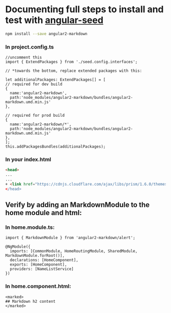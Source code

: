 # Documenting full steps to install and test with [angular-seed](https://github.com/mgechev/angular-seed)  

  ```bash
  npm install --save angular2-markdown
  ```

### In **project.config.ts**

  ```
  //uncomment this
  import { ExtendPackages } from './seed.config.interfaces';

  // *towards the bottom, replace extended packages with this:

  let additionalPackages: ExtendPackages[] = [
  // required for dev build
  {
    name:'angular2-markdown',
    path:'node_modules/angular2-markdown/bundles/angular2-markdown.umd.min.js'
  },    

  // required for prod build
  {
    name:'angular2-markdown/*',
    path:'node_modules/angular2-markdown/bundles/angular2-markdown.umd.min.js'
  },
  ];    
  this.addPackagesBundles(additionalPackages);
  ```

### In your index.html

```html
<head>
...
...
+ <link href="https://cdnjs.cloudflare.com/ajax/libs/prism/1.6.0/themes/prism-okaidia.min.css>
</head>

```

## Verify by adding an MarkdownModule to the home module and html:

### In **home.module.ts:**

  ```
  import { MarkdownModule } from 'angular2-markdown/alert';

  @NgModule({
    imports: [CommonModule, HomeRoutingModule, SharedModule, MarkdownModule.forRoot()],
    declarations: [HomeComponent],
    exports: [HomeComponent],
    providers: [NameListService]
  })
  ```

### In **home.component.html:**

  ```
  <marked>
  ## Markdown h2 content
  </marked>
  ```
